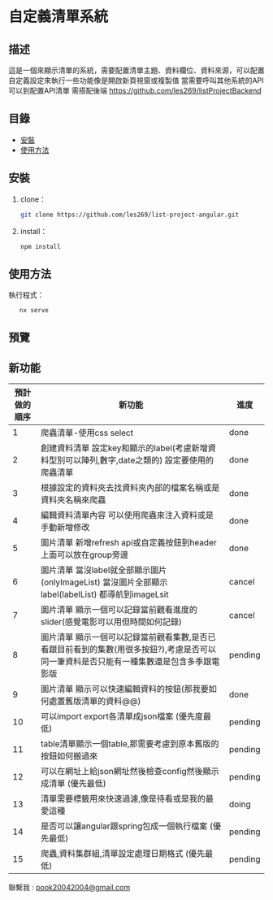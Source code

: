# 自定義清單系統

## 描述

這是一個來顯示清單的系統，需要配置清單主題、資料欄位、資料來源，可以配置自定義設定來執行一些功能像是開啟新頁視窗或複製值
當需要呼叫其他系統的API可以到配置API清單
需搭配後端 https://github.com/les269/listProjectBackend

## 目錄

- [安裝](#安裝)
- [使用方法](#使用方法)

## 安裝

1. clone：
   ```bash
   git clone https://github.com/les269/list-project-angular.git
   ```
2. install：
   ```bash
   npm install
   ```

## 使用方法

執行程式：

```bash
   nx serve
```

## 預覽

## 新功能

| 預計做的順序 | 新功能                                                                                                                                   | 進度    |
| ------------ | ---------------------------------------------------------------------------------------------------------------------------------------- | ------- |
| 1            | 爬蟲清單-使用css select                                                                                                                  | done    |
| 2            | 創建資料清單 設定key和顯示的label(考慮新增資料型別可以陣列,數字,date之類的) 設定要使用的爬蟲清單                                         | done    |
| 3            | 根據設定的資料夾去找資料夾內部的檔案名稱或是資料夾名稱來爬蟲                                                                             | done    |
| 4            | 編輯資料清單內容 可以使用爬蟲來注入資料或是手動新增修改                                                                                  | done    |
| 5            | 圖片清單 新增refresh api或自定義按鈕到header上面可以放在group旁邊                                                                        | done    |
| 6            | 圖片清單 當沒label就全部顯示圖片(onlyImageList) 當沒圖片全部顯示label(labelList) 都導航到imageLsit                                       | cancel  |
| 7            | 圖片清單 顯示一個可以記錄當前觀看進度的slider(感覺電影可以用但時間如何記錄)                                                              | cancel  |
| 8            | 圖片清單 顯示一個可以記錄當前觀看集數,是否已看跟目前看到的集數(用很多按鈕?),考慮是否可以同一筆資料是否只能有一種集數還是包含多季跟電影版 | pending |
| 9            | 圖片清單 顯示可以快速編輯資料的按鈕(那我要如何處置舊版清單的資料@@)                                                                      | done    |
| 10           | 可以import export各清單成json檔案 (優先度最低)                                                                                           | pending |
| 11           | table清單顯示一個table,那需要考慮到原本舊版的按鈕如何搬過來                                                                              | pending |
| 12           | 可以在網址上給json網址然後檢查config然後顯示成清單 (優先最低)                                                                            | pending |
| 13           | 清單需要標籤用來快速過濾,像是待看或是我的最愛這種                                                                                        | doing   |
| 14           | 是否可以讓angular跟spring包成一個執行檔案 (優先最低)                                                                                     | pending |
| 15           | 爬蟲,資料集群組,清單設定處理日期格式 (優先最低)                                                                                          | pending |

聯繫我 : pook20042004@gmail.com
